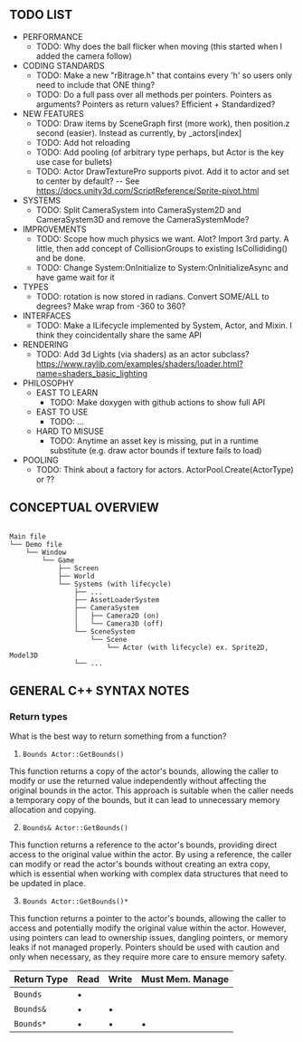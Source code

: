 

## TODO LIST

- PERFORMANCE
  - TODO: Why does the ball flicker when moving (this started when I added the camera follow)
- CODING STANDARDS
  - TODO: Make a new "rBitrage.h" that contains every 'h' so users only need to include that ONE thing?
  - TODO: Do a full pass over all methods per pointers. Pointers as arguments? Pointers as return values? Efficient + Standardized?
- NEW FEATURES
  - TODO: Draw items by SceneGraph first (more work), then position.z second (easier). Instead as currently, by  _actors[index]
  - TODO: Add hot reloading
  - TODO: Add pooling (of arbitrary type perhaps, but Actor is the key use case for bullets)
  - TODO: Actor DrawTexturePro supports pivot. Add it to actor and set to center by default? -- See https://docs.unity3d.com/ScriptReference/Sprite-pivot.html
- SYSTEMS
  - TODO: Split CameraSystem into CameraSystem2D and CameraSystem3D and remove the CameraSystemMode?
- IMPROVEMENTS
  - TODO: Scope how much physics we want. Alot? Import 3rd party. A little, then add concept of CollisionGroups to existing IsCollididing() and be done.
  - TODO: Change System:OnInitialize to System:OnInitializeAsync and have game wait for it
- TYPES
  - TODO: rotation is now stored in radians. Convert SOME/ALL to degrees? Make wrap from -360 to 360?
- INTERFACES
  - TODO: Make a ILifecycle implemented by System, Actor, and Mixin. I think they coincidentally share the same API
- RENDERING
  - TODO: Add 3d Lights (via shaders) as an actor subclass? https://www.raylib.com/examples/shaders/loader.html?name=shaders_basic_lighting
- PHILOSOPHY
  - EAST TO LEARN
    - TODO: Make doxygen with github actions to show full API
  - EAST TO USE
    - TODO: ...
  - HARD TO MISUSE
    - TODO: Anytime an asset key is missing, put in a runtime substitute (e.g. draw actor bounds if texture fails to load)
- POOLING
  - TODO: Think about a factory for actors. ActorPool.Create(ActorType) or ??


## CONCEPTUAL OVERVIEW

```

Main file
└── Demo file
    └── Window
        └── Game
            ├── Screen
            ├── World
            └── Systems (with lifecycle)
                ├── ...
                ├── AssetLoaderSystem
                ├── CameraSystem
                │   ├── Camera2D (on)
                │   └── Camera3D (off)
                └── SceneSystem
                    └── Scene
                        └── Actor (with lifecycle) ex. Sprite2D, Model3D
                └── ...
```


## GENERAL C++ SYNTAX NOTES

### Return types

What is the best way to return something from a function?

1. `Bounds Actor::GetBounds()`

This function returns a copy of the actor's bounds, allowing the caller to modify or use the returned value independently without affecting the original bounds in the actor. This approach is suitable when the caller needs a temporary copy of the bounds, but it can lead to unnecessary memory allocation and copying.

2. `Bounds& Actor::GetBounds()`

This function returns a reference to the actor's bounds, providing direct access to the original value within the actor. By using a reference, the caller can modify or read the actor's bounds without creating an extra copy, which is essential when working with complex data structures that need to be updated in place.

3. `Bounds Actor::GetBounds()*`

This function returns a pointer to the actor's bounds, allowing the caller to access and potentially modify the original value within the actor. However, using pointers can lead to ownership issues, dangling pointers, or memory leaks if not managed properly. Pointers should be used with caution and only when necessary, as they require more care to ensure memory safety.

| **Return Type** | Read         | Write        | Must Mem. Manage |
| --- | --- | --- | --- |
| `Bounds`    | •              |                    |                  |
| `Bounds&`   | •              | •                |                   |
| `Bounds*`   | •              | •                | •                 |

